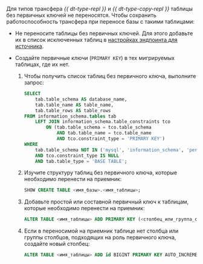 Для типов трансфера _{{ dt-type-repl }}_ и _{{ dt-type-copy-repl }}_ таблицы без первичных ключей не переносятся. Чтобы сохранить работоспособность трансфера при переносе базы с такими таблицами:

* Не переносите таблицы без первичных ключей. Для этого добавьте их в список исключенных таблиц в [настройках эндпоинта для источника](../../data-transfer/operations/endpoint/source/mysql.md#additional-settings).

* Создайте первичные ключи (`PRIMARY KEY`) в тех мигрируемых таблицах, где их нет.

    1. Чтобы получить список таблиц без первичного ключа, выполните запрос:

        ```sql
        SELECT
            tab.table_schema AS database_name,
            tab.table_name AS table_name,
            tab.table_rows AS table_rows
        FROM information_schema.tables tab
            LEFT JOIN information_schema.table_constraints tco
                ON (tab.table_schema = tco.table_schema
                    AND tab.table_name = tco.table_name
                    AND tco.constraint_type = 'PRIMARY KEY')
        WHERE
            tab.table_schema NOT IN ('mysql', 'information_schema', 'performance_schema', 'sys')
            AND tco.constraint_type IS NULL
            AND tab.table_type = 'BASE TABLE';
        ```

    1. Изучите структуру таблиц без первичного ключа, которые необходимо перенести на приемник:

        ```sql
        SHOW CREATE TABLE <имя_базы>.<имя_таблицы>;
        ```

    1. Добавьте простой или составной первичный ключ к таблицам, которые необходимо перенести на приемник:

        ```sql
        ALTER TABLE <имя_таблицы> ADD PRIMARY KEY (<столбец_или_группа_столбцов>);
        ```

    1. Если в переносимой на приемник таблице нет столбца или группы столбцов, подходящих на роль первичного ключа, создайте новый столбец:

        ```sql
        ALTER TABLE <имя_таблицы> ADD id BIGINT PRIMARY KEY AUTO_INCREMENT;
        ```
